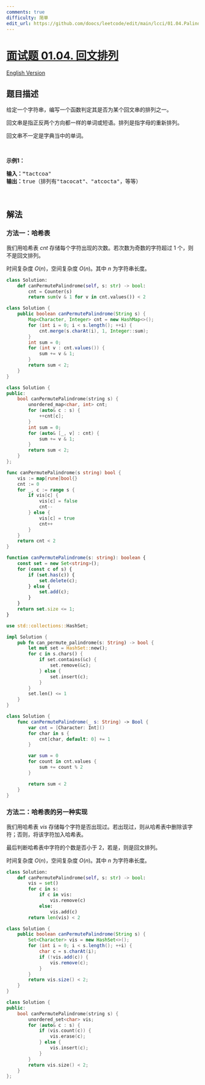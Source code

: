 ```yaml
---
comments: true
difficulty: 简单
edit_url: https://github.com/doocs/leetcode/edit/main/lcci/01.04.Palindrome%20Permutation/README.md
---
```


<!-- problem:start -->

# [面试题 01.04. 回文排列](https://leetcode.cn/problems/palindrome-permutation-lcci)

[English Version](/lcci/01.04.Palindrome%20Permutation/README_EN.md)

## 题目描述

<!-- description:start -->

<p>给定一个字符串，编写一个函数判定其是否为某个回文串的排列之一。</p>

<p>回文串是指正反两个方向都一样的单词或短语。排列是指字母的重新排列。</p>

<p>回文串不一定是字典当中的单词。</p>

<p>&nbsp;</p>

<p><strong>示例1：</strong></p>

<pre><strong>输入：&quot;</strong>tactcoa&quot;
<strong>输出：</strong>true（排列有&quot;tacocat&quot;、&quot;atcocta&quot;，等等）
</pre>

<p>&nbsp;</p>

<!-- description:end -->

## 解法

<!-- solution:start -->

### 方法一：哈希表

我们用哈希表 $cnt$ 存储每个字符出现的次数。若次数为奇数的字符超过 $1$ 个，则不是回文排列。

时间复杂度 $O(n)$，空间复杂度 $O(n)$。其中 $n$ 为字符串长度。

<!-- tabs:start -->

```python
class Solution:
    def canPermutePalindrome(self, s: str) -> bool:
        cnt = Counter(s)
        return sum(v & 1 for v in cnt.values()) < 2
```

```java
class Solution {
    public boolean canPermutePalindrome(String s) {
        Map<Character, Integer> cnt = new HashMap<>();
        for (int i = 0; i < s.length(); ++i) {
            cnt.merge(s.charAt(i), 1, Integer::sum);
        }
        int sum = 0;
        for (int v : cnt.values()) {
            sum += v & 1;
        }
        return sum < 2;
    }
}
```

```cpp
class Solution {
public:
    bool canPermutePalindrome(string s) {
        unordered_map<char, int> cnt;
        for (auto& c : s) {
            ++cnt[c];
        }
        int sum = 0;
        for (auto& [_, v] : cnt) {
            sum += v & 1;
        }
        return sum < 2;
    }
};
```

```go
func canPermutePalindrome(s string) bool {
	vis := map[rune]bool{}
	cnt := 0
	for _, c := range s {
		if vis[c] {
			vis[c] = false
			cnt--
		} else {
			vis[c] = true
			cnt++
		}
	}
	return cnt < 2
}
```

```ts
function canPermutePalindrome(s: string): boolean {
    const set = new Set<string>();
    for (const c of s) {
        if (set.has(c)) {
            set.delete(c);
        } else {
            set.add(c);
        }
    }
    return set.size <= 1;
}
```

```rust
use std::collections::HashSet;

impl Solution {
    pub fn can_permute_palindrome(s: String) -> bool {
        let mut set = HashSet::new();
        for c in s.chars() {
            if set.contains(&c) {
                set.remove(&c);
            } else {
                set.insert(c);
            }
        }
        set.len() <= 1
    }
}
```

```swift
class Solution {
    func canPermutePalindrome(_ s: String) -> Bool {
        var cnt = [Character: Int]()
        for char in s {
            cnt[char, default: 0] += 1
        }

        var sum = 0
        for count in cnt.values {
            sum += count % 2
        }

        return sum < 2
    }
}
```

<!-- tabs:end -->

<!-- solution:end -->

### 方法二：哈希表的另一种实现

我们用哈希表 $vis$ 存储每个字符是否出现过。若出现过，则从哈希表中删除该字符；否则，将该字符加入哈希表。

最后判断哈希表中字符的个数是否小于 $2$，若是，则是回文排列。

时间复杂度 $O(n)$，空间复杂度 $O(n)$。其中 $n$ 为字符串长度。

<!-- tabs:start -->

```python
class Solution:
    def canPermutePalindrome(self, s: str) -> bool:
        vis = set()
        for c in s:
            if c in vis:
                vis.remove(c)
            else:
                vis.add(c)
        return len(vis) < 2
```

```java
class Solution {
    public boolean canPermutePalindrome(String s) {
        Set<Character> vis = new HashSet<>();
        for (int i = 0; i < s.length(); ++i) {
            char c = s.charAt(i);
            if (!vis.add(c)) {
                vis.remove(c);
            }
        }
        return vis.size() < 2;
    }
}
```

```cpp
class Solution {
public:
    bool canPermutePalindrome(string s) {
        unordered_set<char> vis;
        for (auto& c : s) {
            if (vis.count(c)) {
                vis.erase(c);
            } else {
                vis.insert(c);
            }
        }
        return vis.size() < 2;
    }
};
```

<!-- tabs:end -->

<!-- solution:end -->

<!-- problem:end -->
